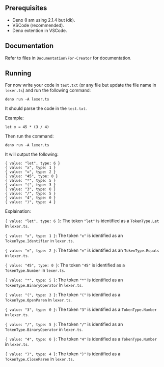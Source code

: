 ## Prerequisites

- Deno (I am using 2.1.4 but idk).
- VSCode (recommended).
- Deno extention in VSCode.

## Documentation

Refer to files in `Documentation\For-Creator` for documentation.

## Running

For now write your code in `test.txt` (or any file but update the file name in `lexer.ts`) and run the following command:

```shell
deno run -A lexer.ts
```

It should parse the code in the `test.txt`.

Example:
```text
let x = 45 * (3 / 4)
```

Then run the command:
```shell
deno run -A lexer.ts
```

It will output the following:
```shell
{ value: "let", type: 6 }
{ value: "x", type: 1 }
{ value: "=", type: 2 }
{ value: "45", type: 0 }
{ value: "*", type: 5 }
{ value: "(", type: 3 }
{ value: "3", type: 0 }
{ value: "/", type: 5 }
{ value: "4", type: 0 }
{ value: ")", type: 4 }
```

Explaination:

`{ value: "let", type: 6 }`: The token `"let"` is identified as a `TokenType.Let` in `lexer.ts`.

`{ value: "x", type: 1 }`: The token `"x"` is identified as an `TokenType.Identifier` in `lexer.ts`.

`{ value: "=", type: 2 }`: The token `"="` is identified as an `TokenType.Equals` in `lexer.ts`.

`{ value: "45", type: 0 }`: The token `"45"` is identified as a `TokenType.Number` in `lexer.ts`.

`{ value: "*", type: 5 }`: The token `"*"` is identified as an `TokenType.BinaryOperator` in `lexer.ts`.

`{ value: "(", type: 3 }`: The token `"("` is identified as a `TokenType.OpenParen` in `lexer.ts`.

`{ value: "3", type: 0 }`: The token `"3"` is identified as a `TokenType.Number` in `lexer.ts`.

`{ value: "/", type: 5 }`: The token `"/"` is identified as an `TokenType.BinaryOperator` in `lexer.ts`.

`{ value: "4", type: 0 }`: The token `"4"` is identified as a `TokenType.Number` in `lexer.ts`.

`{ value: ")", type: 4 }`: The token `")"` is identified as a `TokenType.CloseParen` in `lexer.ts`.
